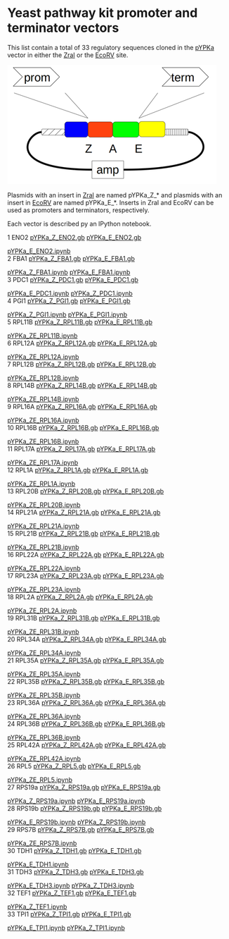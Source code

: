 # Yeast pathway kit promoter and terminator vectors

This list contain a total of 33 regulatory sequences
cloned in the [pYPKa](files/pYPKa.gb) vector in either the [ZraI](http://rebase.neb.com/rebase/enz/ZraI.html)
or the [EcoRV](http://rebase.neb.com/rebase/enz/EcoRV.html) site.

![files/pYPK_ZE.png](files/pYPK_ZE.png)

Plasmids with an insert in [ZraI](http://rebase.neb.com/rebase/enz/ZraI.html) are named
pYPKa_Z_* and plasmids with an insert in [EcoRV](http://rebase.neb.com/rebase/enz/EcoRV.html) are named
pYPKa_E_*. Inserts in ZraI and EcoRV can be used as promoters and terminators, respectively.

Each vector is described py an IPython notebook.

1 ENO2 [pYPKa_Z_ENO2.gb](pYPKa_Z_ENO2.gb) [pYPKa_E_ENO2.gb](pYPKa_E_ENO2.gb)

[pYPKa_E_ENO2.ipynb](pYPKa_E_ENO2.ipynb)  
2 FBA1 [pYPKa_Z_FBA1.gb](pYPKa_Z_FBA1.gb) [pYPKa_E_FBA1.gb](pYPKa_E_FBA1.gb)

[pYPKa_Z_FBA1.ipynb](pYPKa_Z_FBA1.ipynb)  [pYPKa_E_FBA1.ipynb](pYPKa_E_FBA1.ipynb)  
3 PDC1 [pYPKa_Z_PDC1.gb](pYPKa_Z_PDC1.gb) [pYPKa_E_PDC1.gb](pYPKa_E_PDC1.gb)

[pYPKa_E_PDC1.ipynb](pYPKa_E_PDC1.ipynb)  [pYPKa_Z_PDC1.ipynb](pYPKa_Z_PDC1.ipynb)  
4 PGI1 [pYPKa_Z_PGI1.gb](pYPKa_Z_PGI1.gb) [pYPKa_E_PGI1.gb](pYPKa_E_PGI1.gb)

[pYPKa_Z_PGI1.ipynb](pYPKa_Z_PGI1.ipynb)  [pYPKa_E_PGI1.ipynb](pYPKa_E_PGI1.ipynb)  
5 RPL11B [pYPKa_Z_RPL11B.gb](pYPKa_Z_RPL11B.gb) [pYPKa_E_RPL11B.gb](pYPKa_E_RPL11B.gb)

[pYPKa_ZE_RPL11B.ipynb](pYPKa_ZE_RPL11B.ipynb)  
6 RPL12A [pYPKa_Z_RPL12A.gb](pYPKa_Z_RPL12A.gb) [pYPKa_E_RPL12A.gb](pYPKa_E_RPL12A.gb)

[pYPKa_ZE_RPL12A.ipynb](pYPKa_ZE_RPL12A.ipynb)  
7 RPL12B [pYPKa_Z_RPL12B.gb](pYPKa_Z_RPL12B.gb) [pYPKa_E_RPL12B.gb](pYPKa_E_RPL12B.gb)

[pYPKa_ZE_RPL12B.ipynb](pYPKa_ZE_RPL12B.ipynb)  
8 RPL14B [pYPKa_Z_RPL14B.gb](pYPKa_Z_RPL14B.gb) [pYPKa_E_RPL14B.gb](pYPKa_E_RPL14B.gb)

[pYPKa_ZE_RPL14B.ipynb](pYPKa_ZE_RPL14B.ipynb)  
9 RPL16A [pYPKa_Z_RPL16A.gb](pYPKa_Z_RPL16A.gb) [pYPKa_E_RPL16A.gb](pYPKa_E_RPL16A.gb)

[pYPKa_ZE_RPL16A.ipynb](pYPKa_ZE_RPL16A.ipynb)  
10 RPL16B [pYPKa_Z_RPL16B.gb](pYPKa_Z_RPL16B.gb) [pYPKa_E_RPL16B.gb](pYPKa_E_RPL16B.gb)

[pYPKa_ZE_RPL16B.ipynb](pYPKa_ZE_RPL16B.ipynb)  
11 RPL17A [pYPKa_Z_RPL17A.gb](pYPKa_Z_RPL17A.gb) [pYPKa_E_RPL17A.gb](pYPKa_E_RPL17A.gb)

[pYPKa_ZE_RPL17A.ipynb](pYPKa_ZE_RPL17A.ipynb)  
12 RPL1A [pYPKa_Z_RPL1A.gb](pYPKa_Z_RPL1A.gb) [pYPKa_E_RPL1A.gb](pYPKa_E_RPL1A.gb)

[pYPKa_ZE_RPL1A.ipynb](pYPKa_ZE_RPL1A.ipynb)  
13 RPL20B [pYPKa_Z_RPL20B.gb](pYPKa_Z_RPL20B.gb) [pYPKa_E_RPL20B.gb](pYPKa_E_RPL20B.gb)

[pYPKa_ZE_RPL20B.ipynb](pYPKa_ZE_RPL20B.ipynb)  
14 RPL21A [pYPKa_Z_RPL21A.gb](pYPKa_Z_RPL21A.gb) [pYPKa_E_RPL21A.gb](pYPKa_E_RPL21A.gb)

[pYPKa_ZE_RPL21A.ipynb](pYPKa_ZE_RPL21A.ipynb)  
15 RPL21B [pYPKa_Z_RPL21B.gb](pYPKa_Z_RPL21B.gb) [pYPKa_E_RPL21B.gb](pYPKa_E_RPL21B.gb)

[pYPKa_ZE_RPL21B.ipynb](pYPKa_ZE_RPL21B.ipynb)  
16 RPL22A [pYPKa_Z_RPL22A.gb](pYPKa_Z_RPL22A.gb) [pYPKa_E_RPL22A.gb](pYPKa_E_RPL22A.gb)

[pYPKa_ZE_RPL22A.ipynb](pYPKa_ZE_RPL22A.ipynb)  
17 RPL23A [pYPKa_Z_RPL23A.gb](pYPKa_Z_RPL23A.gb) [pYPKa_E_RPL23A.gb](pYPKa_E_RPL23A.gb)

[pYPKa_ZE_RPL23A.ipynb](pYPKa_ZE_RPL23A.ipynb)  
18 RPL2A [pYPKa_Z_RPL2A.gb](pYPKa_Z_RPL2A.gb) [pYPKa_E_RPL2A.gb](pYPKa_E_RPL2A.gb)

[pYPKa_ZE_RPL2A.ipynb](pYPKa_ZE_RPL2A.ipynb)  
19 RPL31B [pYPKa_Z_RPL31B.gb](pYPKa_Z_RPL31B.gb) [pYPKa_E_RPL31B.gb](pYPKa_E_RPL31B.gb)

[pYPKa_ZE_RPL31B.ipynb](pYPKa_ZE_RPL31B.ipynb)  
20 RPL34A [pYPKa_Z_RPL34A.gb](pYPKa_Z_RPL34A.gb) [pYPKa_E_RPL34A.gb](pYPKa_E_RPL34A.gb)

[pYPKa_ZE_RPL34A.ipynb](pYPKa_ZE_RPL34A.ipynb)  
21 RPL35A [pYPKa_Z_RPL35A.gb](pYPKa_Z_RPL35A.gb) [pYPKa_E_RPL35A.gb](pYPKa_E_RPL35A.gb)

[pYPKa_ZE_RPL35A.ipynb](pYPKa_ZE_RPL35A.ipynb)  
22 RPL35B [pYPKa_Z_RPL35B.gb](pYPKa_Z_RPL35B.gb) [pYPKa_E_RPL35B.gb](pYPKa_E_RPL35B.gb)

[pYPKa_ZE_RPL35B.ipynb](pYPKa_ZE_RPL35B.ipynb)  
23 RPL36A [pYPKa_Z_RPL36A.gb](pYPKa_Z_RPL36A.gb) [pYPKa_E_RPL36A.gb](pYPKa_E_RPL36A.gb)

[pYPKa_ZE_RPL36A.ipynb](pYPKa_ZE_RPL36A.ipynb)  
24 RPL36B [pYPKa_Z_RPL36B.gb](pYPKa_Z_RPL36B.gb) [pYPKa_E_RPL36B.gb](pYPKa_E_RPL36B.gb)

[pYPKa_ZE_RPL36B.ipynb](pYPKa_ZE_RPL36B.ipynb)  
25 RPL42A [pYPKa_Z_RPL42A.gb](pYPKa_Z_RPL42A.gb) [pYPKa_E_RPL42A.gb](pYPKa_E_RPL42A.gb)

[pYPKa_ZE_RPL42A.ipynb](pYPKa_ZE_RPL42A.ipynb)  
26 RPL5 [pYPKa_Z_RPL5.gb](pYPKa_Z_RPL5.gb) [pYPKa_E_RPL5.gb](pYPKa_E_RPL5.gb)

[pYPKa_ZE_RPL5.ipynb](pYPKa_ZE_RPL5.ipynb)  
27 RPS19a [pYPKa_Z_RPS19a.gb](pYPKa_Z_RPS19a.gb) [pYPKa_E_RPS19a.gb](pYPKa_E_RPS19a.gb)

[pYPKa_Z_RPS19a.ipynb](pYPKa_Z_RPS19a.ipynb)  [pYPKa_E_RPS19a.ipynb](pYPKa_E_RPS19a.ipynb)  
28 RPS19b [pYPKa_Z_RPS19b.gb](pYPKa_Z_RPS19b.gb) [pYPKa_E_RPS19b.gb](pYPKa_E_RPS19b.gb)

[pYPKa_E_RPS19b.ipynb](pYPKa_E_RPS19b.ipynb)  [pYPKa_Z_RPS19b.ipynb](pYPKa_Z_RPS19b.ipynb)  
29 RPS7B [pYPKa_Z_RPS7B.gb](pYPKa_Z_RPS7B.gb) [pYPKa_E_RPS7B.gb](pYPKa_E_RPS7B.gb)

[pYPKa_ZE_RPS7B.ipynb](pYPKa_ZE_RPS7B.ipynb)  
30 TDH1 [pYPKa_Z_TDH1.gb](pYPKa_Z_TDH1.gb) [pYPKa_E_TDH1.gb](pYPKa_E_TDH1.gb)

[pYPKa_E_TDH1.ipynb](pYPKa_E_TDH1.ipynb)  
31 TDH3 [pYPKa_Z_TDH3.gb](pYPKa_Z_TDH3.gb) [pYPKa_E_TDH3.gb](pYPKa_E_TDH3.gb)

[pYPKa_E_TDH3.ipynb](pYPKa_E_TDH3.ipynb)  [pYPKa_Z_TDH3.ipynb](pYPKa_Z_TDH3.ipynb)  
32 TEF1 [pYPKa_Z_TEF1.gb](pYPKa_Z_TEF1.gb) [pYPKa_E_TEF1.gb](pYPKa_E_TEF1.gb)

[pYPKa_Z_TEF1.ipynb](pYPKa_Z_TEF1.ipynb)  
33 TPI1 [pYPKa_Z_TPI1.gb](pYPKa_Z_TPI1.gb) [pYPKa_E_TPI1.gb](pYPKa_E_TPI1.gb)

[pYPKa_E_TPI1.ipynb](pYPKa_E_TPI1.ipynb)  [pYPKa_Z_TPI1.ipynb](pYPKa_Z_TPI1.ipynb)